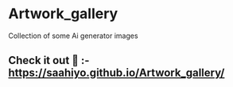 # Artwork_gallery
Collection of some Ai generator images

## Check it out 🔴 :- https://saahiyo.github.io/Artwork_gallery/
